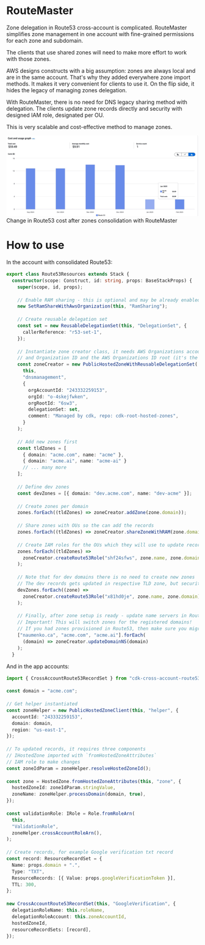 # RouteMaster

Zone delegation in Route53 cross-account is complicated. RouteMaster simplifies zone management in one account with fine-grained permissions for each zone and subdomain.

The clients that use shared zones will need to make more effort to work with those zones.

AWS designs constructs with a big assumption: zones are always local and are in the same account. That's why they added everywhere zone import methods. It makes it very convenient for clients to use it. On the flip side, it hides the legacy of managing zones delegation.

With RouteMaster, there is no need for DNS legacy sharing method with delegation. The clients update zone records directly and security with designed IAM role, designated per OU.

This is very scalable and cost-effective method to manage zones.

![savings](./media/savings.png.jpg)
Change in Route53 cost after zones consolidation with RouteMaster

# How to use

In the account with consolidated Route53:

```ts
export class Route53Resources extends Stack {
  constructor(scope: Construct, id: string, props: BaseStackProps) {
    super(scope, id, props);

    // Enable RAM sharing - this is optional and may be already enabled in your org
    new SetRamShareWithAwsOrganization(this, "RamSharing");

    // Create reusable delegation set
    const set = new ReusableDelegationSet(this, "DelegationSet", {
      callerReference: "r53-set-1",
    });

    // Instantiate zone creator class, it needs AWS Organizations account id
    // and Organization ID and the AWS Organizations ID root (it's the same thing but different ids)
    const zoneCreator = new PublicHostedZoneWithReusableDelegationSet(
      this,
      "dnsmanagement",
      {
        orgAccountId: "243332259153",
        orgId: "o-4skejfwken",
        orgRootId: "6sw3",
        delegationSet: set,
        comment: "Managed by cdk, repo: cdk-root-hosted-zones",
      }
    );

    // Add new zones first
    const tldZones = [
      { domain: "acme.com", name: "acme" },
      { domain: "acme.ai", name: "acme-ai" }
      // ... many more
    ];

    // Define dev zones
    const devZones = [{ domain: "dev.acme.com", name: "dev-acme" }];

    // Create zones per domain
    zones.forEach((tldZones) => zoneCreator.addZone(zone.domain));

    // Share zones with OUs so the can add the records
    zones.forEach((tldZones) => zoneCreator.shareZoneWithRAM(zone.domain, orgIds));

    // Create IAM roles for the OUs which they will use to update records in specific zones
    zones.forEach((tldZones) =>
      zoneCreator.createRoute53Role("shf24sfws", zone.name, zone.domain)
    );

    // Note that for dev domains there is no need to create new zones
    // The dev records gets updated in respective TLD zone, but security with own IAM role shared to specific UOs
    devZones.forEach((zone) =>
      zoneCreator.createRoute53Role("x81hd0je", zone.name, zone.domain)
    );

    // Finally, after zone setup is ready - update name servers in Route53 registrar
    // Important! This will switch zones for the registered domains!
    // If you had zones provisioned in Route53, then make sure you migrated all records to zones managed with RouteMaster constructs.
    ["naumenko.ca", "acme.com", "acme.ai"].forEach(
      (domain) => zoneCreator.updateDomainNS(domain)
    );
  }
```

And in the app accounts:

```ts
import { CrossAccountRoute53RecordSet } from "cdk-cross-account-route53";

const domain = "acme.com";

// Get helper instantiated
const zoneHelper = new PublicHostedZoneClient(this, "helper", {
  accountId: "243332259153",
  domain: domain,
  region: "us-east-1",
});

// To updated records, it requires three components
// IHostedZone imported with `fromHostedZoneAttributes`
// IAM role to make changes
const zoneIdParam = zoneHelper.resolveHostedZoneId();

const zone = HostedZone.fromHostedZoneAttributes(this, "zone", {
  hostedZoneId: zoneIdParam.stringValue,
  zoneName: zoneHelper.processDomain(domain, true),
});

const validationRole: IRole = Role.fromRoleArn(
  this,
  "ValidationRole",
  zoneHelper.crossAccountRoleArn(),
);

// Create records, for example Google verification txt record
const record: ResourceRecordSet = {
  Name: props.domain + ".",
  Type: "TXT",
  ResourceRecords: [{ Value: props.googleVerificationToken }],
  TTL: 300,
};

new CrossAccountRoute53RecordSet(this, "GoogleVerification", {
  delegationRoleName: this.roleName,
  delegationRoleAccount: this.zoneAccountId,
  hostedZoneId,
  resourceRecordSets: [record],
});
```
